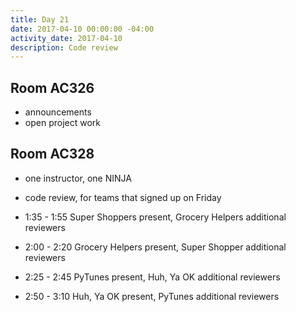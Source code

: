 ```yaml
---
title: Day 21
date: 2017-04-10 00:00:00 -04:00
activity_date: 2017-04-10
description: Code review
---
```


## Room AC326
* announcements
* open project work

## Room AC328
* one instructor, one NINJA
* code review, for teams that signed up on Friday
* 1:35 - 1:55 Super Shoppers present, Grocery Helpers additional reviewers
* 2:00 - 2:20 Grocery Helpers present, Super Shopper additional reviewers

* 2:25 - 2:45 PyTunes present, Huh, Ya OK additional reviewers
* 2:50 - 3:10 Huh, Ya OK present, PyTunes additional reviewers
